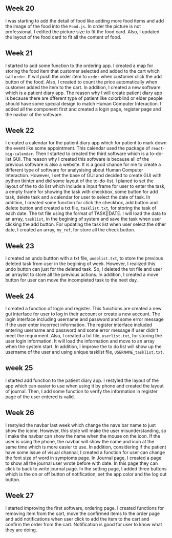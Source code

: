 ## Week 20
I was starting to add the detail of food like adding more food items and add the image of the food into the `Food.js`. In order the picture is not professional, I editted the picture size to fit the food card. Also, I updated the layout of the food card to fit all the content of food.

## Week 21
I started to add some function to the ordering app. I created a map for storing the food item that customer selected and added to the cart which call `order`. It will push the order item to `order` when customer click the add button of the food. Also, I created to count the price automatically when customer added the item to the cart. In addition, I created a new software which is a patient diary app. The reason why I will create patient diary app is because there are dfferent type of patient like colorblind or elder people should have some special design to match Human Computer Interaction. I added all the component first and created a login page, register page and the navbar of the software.

## Week 22
I created a calendar for the patient diary app which for patient to mark down the event like some appointment. This calendar used the package of `react-big-calendar`. Then I started to created the third software which is a to-do-list GUI. The reason why I created this software is because all of the previous software is also a website. It is a good chance for me to create a different type of software for analysising about Human Computer Interaction. However, I set the base of GUI and decided to create GUI with python tkinter and did some layout of the to-do-list. I planed to set the layout of the to do list which include a input frame for user to enter the task, a empty frame for showing the task with checkbox, some button for add task, delete task and a calendar for user to select the date of task. In addition, I created some function for click the checkbox, add button and delete button and created a txt file, `tasklist.txt`,  for storing the task of each date. The txt file using the format of TASK||DATE. I will load the data to an array, `tasklist`, in the begining of system and save the task when user clicking the add button. For updating the task list when user select the other date, I created an array, `my_ref`, for store all the check button.

## Week 23
I created an undo buttton with a txt file, `undolist.txt`, to store the previous deleted task from user in the begining of week. However, I realized this undo button can just for the deleted task. So, I deleted the txt file and user an arraylist to store all the previous actions. In addition, I created a move button for user can move the incompleted task to the next day.  

## Week 24
I created a function of login and register. This functions are created a new gui interface for user to log in their account or create a new account. The login interface including username and password and some error message if the user enter incorrect information. The register interface included entering username and password and some error message if user didn't meet the requirment. Also, I created a txt file, `userlist.txt`, for storing the user login information. It will load the information and move to an array when the system start. In addition, I improve the to do list will show up the username of the user and using unique tasklist file, `USERNAME_tasklist.txt`.

## week 25
I started add function to the patient diary app. I restyled the layout of the app which can easier to use when using it by phone and created the layout of journal. Then, I add some function to verify the information in register page of the user entered is valid.

## Week 26
I restyled the navbar last week which change the nave bar name to just show the icone. However, this style will make the user misunderstanding, so I make the navbar can show the name when the mouse on the icon. If the user is using the phone, the navbar will show the name and icon at the same time which is more easier to use. In addition, considering if the patient have some issue of visual channal, I created a function for user can change the font size of word in symptoms page. In Journal page, I created a page to show all the journal user wrote before with date. In this page they can click to back to write journal page. In the setting page, I added three buttons which is the on or off button of notification, set the app color and the log out button. 

## Week 27
I started improving the first software, ordering page. I created functions for removing item from the cart, move the confirmed items to the order page and add notifications when user click to add the item to the cart and confirm the order from the cart. Notification is good for user to know what they are doing. 
